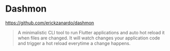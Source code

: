 # Dashmon
https://github.com/erickzanardo/dashmon
>A minimalistic CLI tool to run Flutter applications and auto hot reload it when files are changed. It will watch changes your application code and trigger a hot reload everytime a change happens.
